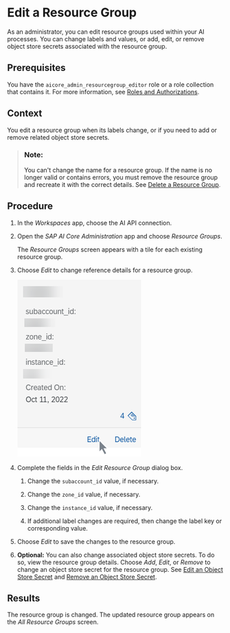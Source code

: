 <!-- loio7c554d20eac145e18b57e8fd9003b350 -->

# Edit a Resource Group

As an administrator, you can edit resource groups used within your AI processes. You can change labels and values, or add, edit, or remove object store secrets associated with the resource group.



<a name="loio7c554d20eac145e18b57e8fd9003b350__prereq_grq_zvt_qxb"/>

## Prerequisites

You have the `aicore_admin_resourcegroup_editor` role or a role collection that contains it. For more information, see [Roles and Authorizations](https://help.sap.com/docs/ai-launchpad/sap-ai-launchpad/roles-and-authorizations).



<a name="loio7c554d20eac145e18b57e8fd9003b350__context_xtw_zvt_qxb"/>

## Context

You edit a resource group when its labels change, or if you need to add or remove related object store secrets.

> ### Note:  
> You can't change the name for a resource group. If the name is no longer valid or contains errors, you must remove the resource group and recreate it with the correct details. See [Delete a Resource Group](https://help.sap.com/docs/AI_LAUNCHPAD/92d77f26188e4582897b9106b9cb72e0/dc5373a8566a47f29ed121f798bd036d.html).



<a name="loio7c554d20eac145e18b57e8fd9003b350__steps_e4d_1wt_qxb"/>

## Procedure

1.  In the *Workspaces* app, choose the AI API connection.

2.  Open the *SAP AI Core Administration* app and choose *Resource Groups*.

    The *Resource Groups* screen appears with a tile for each existing resource group.

3.  Choose *Edit* to change reference details for a resource group.

    ![Resource group tile with labels present and Edit button highlighted.](images/Image_AIL_Edit_Resource_Group_ed67d69.png)

4.  Complete the fields in the *Edit Resource Group* dialog box.

    1.  Change the `subaccount_id` value, if necessary.

    2.  Change the `zone_id` value, if necessary.

    3.  Change the `instance_id` value, if necessary.

    4.  If additional label changes are required, then change the label key or corresponding value.


5.  Choose *Edit* to save the changes to the resource group.

6.  **Optional:** You can also change associated object store secrets. To do so, view the resource group details. Choose *Add*, *Edit*, or *Remove* to change an object store secret for the resource group. See [Edit an Object Store Secret](https://help.sap.com/docs/AI_LAUNCHPAD/92d77f26188e4582897b9106b9cb72e0/82938a5503f44d57ae6a7019d7785821.html) and [Remove an Object Store Secret](https://help.sap.com/docs/AI_LAUNCHPAD/92d77f26188e4582897b9106b9cb72e0/775b3068af37416caa3ac4122389ac66.html).




<a name="loio7c554d20eac145e18b57e8fd9003b350__result_shk_1wt_qxb"/>

## Results

The resource group is changed. The updated resource group appears on the *All Resource Groups* screen.

